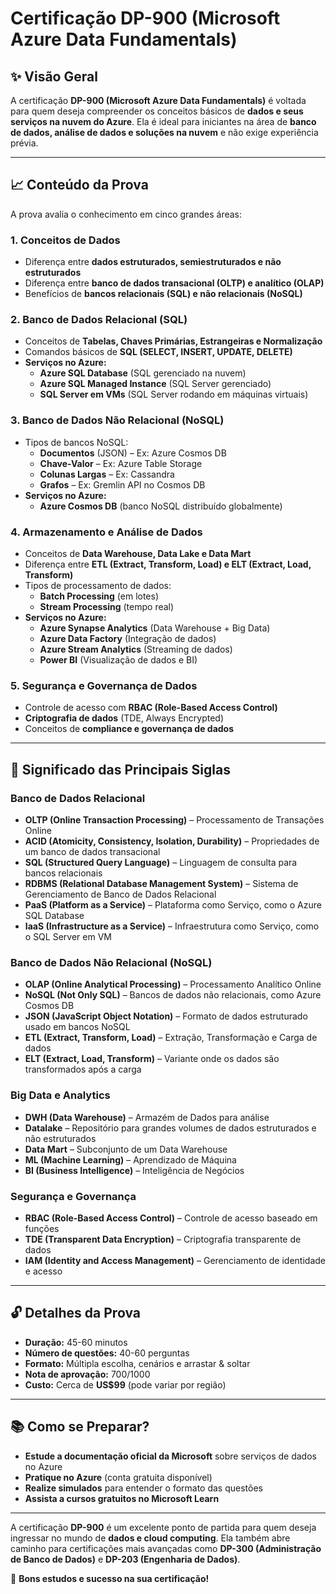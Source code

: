 # **Certificação DP-900 (Microsoft Azure Data Fundamentals)**

## **✨ Visão Geral**

A certificação **DP-900 (Microsoft Azure Data Fundamentals)** é voltada para quem deseja compreender os conceitos básicos de **dados e seus serviços na nuvem do Azure**. Ela é ideal para iniciantes na área de **banco de dados, análise de dados e soluções na nuvem** e não exige experiência prévia.

---

## **📈 Conteúdo da Prova**

A prova avalia o conhecimento em cinco grandes áreas:

### **1. Conceitos de Dados**

- Diferença entre **dados estruturados, semiestruturados e não estruturados**
- Diferença entre **banco de dados transacional (OLTP) e analítico (OLAP)**
- Benefícios de **bancos relacionais (SQL) e não relacionais (NoSQL)**

### **2. Banco de Dados Relacional (SQL)**

- Conceitos de **Tabelas, Chaves Primárias, Estrangeiras e Normalização**
- Comandos básicos de **SQL (SELECT, INSERT, UPDATE, DELETE)**
- **Serviços no Azure:**
  - **Azure SQL Database** (SQL gerenciado na nuvem)
  - **Azure SQL Managed Instance** (SQL Server gerenciado)
  - **SQL Server em VMs** (SQL Server rodando em máquinas virtuais)

### **3. Banco de Dados Não Relacional (NoSQL)**

- Tipos de bancos NoSQL:
  - **Documentos** (JSON) – Ex: Azure Cosmos DB
  - **Chave-Valor** – Ex: Azure Table Storage
  - **Colunas Largas** – Ex: Cassandra
  - **Grafos** – Ex: Gremlin API no Cosmos DB
- **Serviços no Azure:**
  - **Azure Cosmos DB** (banco NoSQL distribuído globalmente)

### **4. Armazenamento e Análise de Dados**

- Conceitos de **Data Warehouse, Data Lake e Data Mart**
- Diferença entre **ETL (Extract, Transform, Load) e ELT (Extract, Load, Transform)**
- Tipos de processamento de dados:
  - **Batch Processing** (em lotes)
  - **Stream Processing** (tempo real)
- **Serviços no Azure:**
  - **Azure Synapse Analytics** (Data Warehouse + Big Data)
  - **Azure Data Factory** (Integração de dados)
  - **Azure Stream Analytics** (Streaming de dados)
  - **Power BI** (Visualização de dados e BI)

### **5. Segurança e Governança de Dados**

- Controle de acesso com **RBAC (Role-Based Access Control)**
- **Criptografia de dados** (TDE, Always Encrypted)
- Conceitos de **compliance e governança de dados**

---

## **📐 Significado das Principais Siglas**

### **Banco de Dados Relacional**

- **OLTP (Online Transaction Processing)** – Processamento de Transações Online
- **ACID (Atomicity, Consistency, Isolation, Durability)** – Propriedades de um banco de dados transacional
- **SQL (Structured Query Language)** – Linguagem de consulta para bancos relacionais
- **RDBMS (Relational Database Management System)** – Sistema de Gerenciamento de Banco de Dados Relacional
- **PaaS (Platform as a Service)** – Plataforma como Serviço, como o Azure SQL Database
- **IaaS (Infrastructure as a Service)** – Infraestrutura como Serviço, como o SQL Server em VM

### **Banco de Dados Não Relacional (NoSQL)**

- **OLAP (Online Analytical Processing)** – Processamento Analítico Online
- **NoSQL (Not Only SQL)** – Bancos de dados não relacionais, como Azure Cosmos DB
- **JSON (JavaScript Object Notation)** – Formato de dados estruturado usado em bancos NoSQL
- **ETL (Extract, Transform, Load)** – Extração, Transformação e Carga de dados
- **ELT (Extract, Load, Transform)** – Variante onde os dados são transformados após a carga

### **Big Data e Analytics**

- **DWH (Data Warehouse)** – Armazém de Dados para análise
- **Datalake** – Repositório para grandes volumes de dados estruturados e não estruturados
- **Data Mart** – Subconjunto de um Data Warehouse
- **ML (Machine Learning)** – Aprendizado de Máquina
- **BI (Business Intelligence)** – Inteligência de Negócios

### **Segurança e Governança**

- **RBAC (Role-Based Access Control)** – Controle de acesso baseado em funções
- **TDE (Transparent Data Encryption)** – Criptografia transparente de dados
- **IAM (Identity and Access Management)** – Gerenciamento de identidade e acesso

---

## **🔓 Detalhes da Prova**

- **Duração:** 45-60 minutos
- **Número de questões:** 40-60 perguntas
- **Formato:** Múltipla escolha, cenários e arrastar & soltar
- **Nota de aprovação:** 700/1000
- **Custo:** Cerca de **US\$99** (pode variar por região)

---

## **📚 Como se Preparar?**

- **Estude a documentação oficial da Microsoft** sobre serviços de dados no Azure
- **Pratique no Azure** (conta gratuita disponível)
- **Realize simulados** para entender o formato das questões
- **Assista a cursos gratuitos no Microsoft Learn**

---

A certificação **DP-900** é um excelente ponto de partida para quem deseja ingressar no mundo de **dados e cloud computing**. Ela também abre caminho para certificações mais avançadas como **DP-300 (Administração de Banco de Dados)** e **DP-203 (Engenharia de Dados)**.

🚀 **Bons estudos e sucesso na sua certificação!**
